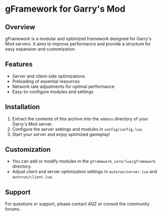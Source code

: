 
# gFramework for Garry's Mod

## Overview

gFramework is a modular and optimized framework designed for Garry's Mod servers. It aims to improve performance and provide a structure for easy expansion and customization.

## Features

- Server and client-side optimizations
- Preloading of essential resources
- Network rate adjustments for optimal performance
- Easy-to-configure modules and settings

## Installation

1. Extract the contents of this archive into the `addons` directory of your Garry's Mod server.
2. Configure the server settings and modules in `config/config.lua`.
3. Start your server and enjoy optimized gameplay!

## Customization

- You can add or modify modules in the `gframework_core/lua/gframework` directory.
- Adjust client and server optimization settings in `autorun/server.lua` and `autorun/client.lua`.

## Support

For questions or support, please contact AQZ or consult the community forums.
